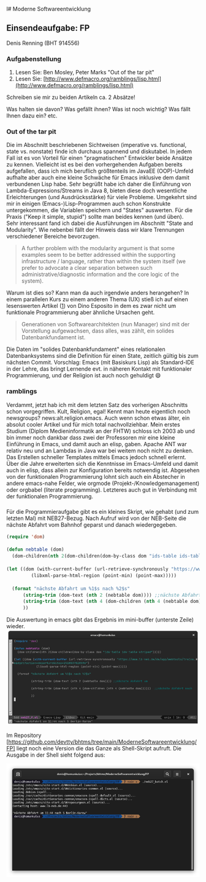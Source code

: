 I# Moderne Softwareentwicklung


## Einsendeaufgabe: FP

Denis Renning (BHT 914556)

### Aufgabenstellung

1. Lesen Sie: Ben Mosley, Peter Marks "Out of the tar pit"
2. Lesen Sie: [http://www.defmacro.org/ramblings/lisp.html](http://www.defmacro.org/ramblings/lisp.html)

Schreiben sie mir zu beiden Artikeln ca. 2 Absätze!

Was halten sie davon? Was gefällt ihnen? Was ist noch wichtig? Was fällt Ihnen dazu ein? etc.



### Out of the tar pit

Die im Abschnitt beschriebenen Sichtweisen (imperative vs. functional, state vs. nonstate) finde ich durchaus spannend und diskutabel. In jedem Fall ist es von Vorteil für einen "pragmatischen" Entwickler beide Ansätze zu kennen. Vielleicht ist es bei den vorhergehenden Aufgaben bereits aufgefallen, dass ich mich beruflich größtenteils im JavaEE (OOP)-Umfeld aufhalte aber auch eine kleine Schwäche für Emacs inklusive dem damit verbundenen Lisp habe. Sehr begrüßt habe ich daher die Einführung von Lambda-Expressions/Streams in Java 8, bieten diese doch wesentliche Erleichterungen (und Ausdrücksstärke) für viele Probleme. Umgekehrt sind mir in einigen (Emacs-)Lisp-Programmen auch schon Konstrukte untergekommen, die Variablen speichern und "States" auswerten. Für die Praxis ("Keep it simple, stupid") sollte man beides kennen (und üben).  
Sehr interessant fand ich dabei die Ausführungen im Abschnitt "State and Modularity". Wie nebenbei fällt der Hinweis dass wir klare Trennungen verschiedener Bereiche bevorzugen.

>A further problem with the modularity argument is that some examples seem to be better addressed within the supporting infrastructure / language, rather than within the system itself (we prefer to advocate a clear separation between such administrative/diagnostic information and the core logic of the system).


Warum ist dies so? Kann man da auch irgendwie anders herangehen? In einem parallelen Kurs zu einem anderen Thema (UX) stieß ich auf einen lesenswerten Artikel ([1](https://docs.microsoft.com/de-de/archive/msdn-magazine/2016/february/cutting-edge-architecture-spinoffs-of-uxdd)) von Dino Esposito in dem es zwar nicht um funktionale Programmierung aber ähnliche Ursachen geht.

> Generationen von Softwarearchitekten (nun Manager) sind mit der Vorstellung aufgewachsen, dass alles, was zählt, ein solides Datenbankfundament ist.

Die Daten im "solides Datenbankfundament" eines relationalen Datenbanksystems sind die Definition für einen State, zeitlich gültig bis zum nächsten Commit.
Vorschlag: Emacs (mit Basiskurs Lisp) als Standard-IDE in der Lehre, das bringt Lernende evt. in näheren Kontakt mit funktionaler Programmierung, und der Religion ist auch noch gehuldigt :smile: 

### ramblings

Verdammt, jetzt hab ich mit dem letzten Satz des vorherigen Abschnitts schon vorgegriffen. Kult, Religion, egal! Kennt man heute eigentlich noch newsgroups? news:alt.religion.emacs. Auch wenn schon etwas älter, ein absolut cooler Artikel und für mich total nachvollziehbar. Mein erstes Studium (Diplom Medieninformatik an der FHTW) schloss ich 2003 ab und bin immer noch dankbar dass zwei der Professoren mir eine kleine Einführung in Emacs, und damit auch an elisp, gaben. Apache ANT war relativ neu und an Lambdas in Java war bei weitem noch nicht zu denken. Das Erstellen schneller Templates mittels Emacs jedoch schnell erlernt. Über die Jahre erweiterten sich die Kenntnisse im Emacs-Umfeld und damit auch in elisp, dass allein zur Konfiguration bereits notwendig ist. Abgesehen von der funktionalen Programmierung lohnt sich auch ein Abstecher in andere emacs-nahe Felder, wie orgmode (Projekt-/Knowledgemanagement) oder orgbabel (literate programming). Letzteres auch gut in Verbindung mit der funktionalen Programmierung.

###

Für die Programmieraufgabe gibt es ein kleines Skript, wie gehabt (und zum letzten Mal) mit NEB27-Bezug. Nach Aufruf wird von der NEB-Seite die nächste Abfahrt vom Bahnhof geparst und danach wiedergegeben.


```lisp
(require 'dom)

(defun nebtable (dom)
  (dom-children(nth 2(dom-children(dom-by-class dom "ids-table ids-table-striped")))))

(let ((dom (with-current-buffer (url-retrieve-synchronously "https://www.lb-neb.de/de/app/webtools/trains.widget?action=departure&stop=1510837020596")
	     (libxml-parse-html-region (point-min) (point-max)))))
  
  (format "nächste Abfahrt um %1$s nach %2$s"
	  (string-trim (dom-text (nth 2 (nebtable dom)))) ;;nächste Abfahrt um
	  (string-trim (dom-text (nth 4 (dom-children (nth 4 (nebtable dom))))))  ;;nächste Abfahrt nach
	  ))
```

Die Auswertung in emacs gibt das Ergebnis im mini-buffer (unterste Zeile) wieder. 
![emacs](./emacs.png)


Im Repository [https://github.com/devtty/bhtms/tree/main/ModerneSoftwareentwicklung/FP] liegt noch eine Version die das Ganze als Shell-Skript aufruft. Die Ausgabe in der Shell sieht folgend aus:

![cli](./neb27cli.png)